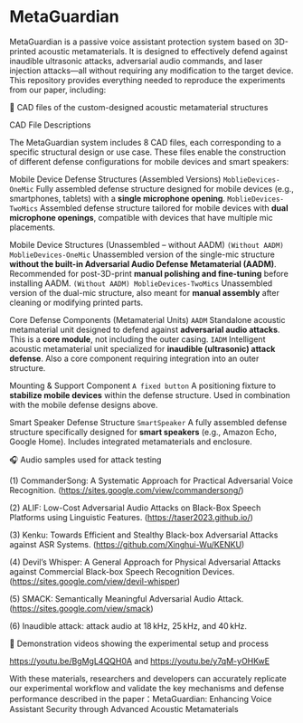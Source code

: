 # MetaGuardian
MetaGuardian is a passive voice assistant protection system based on 3D-printed acoustic metamaterials. It is designed to effectively defend against inaudible ultrasonic attacks, adversarial audio commands, and laser injection attacks—all without requiring any modification to the target device.
This repository provides everything needed to reproduce the experiments from our paper, including:

🧩 CAD files of the custom-designed acoustic metamaterial structures

CAD File Descriptions

The MetaGuardian system includes 8 CAD files, each corresponding to a specific structural design or use case. These files enable the construction of different defense configurations for mobile devices and smart speakers:

Mobile Device Defense Structures (Assembled Versions)
`MoblieDevices-OneMic`
  Fully assembled defense structure designed for mobile devices (e.g., smartphones, tablets) with a **single microphone opening**.
`MoblieDevices-TwoMics`
  Assembled defense structure tailored for mobile devices with **dual microphone openings**, compatible with devices that have multiple mic placements.

 Mobile Device Structures (Unassembled – without AADM)
`(Without AADM) MoblieDevices-OneMic`
  Unassembled version of the single-mic structure **without the built-in Adversarial Audio Defense Metamaterial (AADM)**. Recommended for post-3D-print **manual polishing and fine-tuning** before installing AADM.
`(Without AADM) MoblieDevices-TwoMics`
  Unassembled version of the dual-mic structure, also meant for **manual assembly** after cleaning or modifying printed parts.

 Core Defense Components (Metamaterial Units)
`AADM`
  Standalone acoustic metamaterial unit designed to defend against **adversarial audio attacks**. This is a **core module**, not including the outer casing.
`IADM`
  Intelligent acoustic metamaterial unit specialized for **inaudible (ultrasonic) attack defense**. Also a core component requiring integration into an outer structure.

 Mounting & Support Component
`A fixed button`
  A positioning fixture to **stabilize mobile devices** within the defense structure. Used in combination with the mobile defense designs above.

 Smart Speaker Defense Structure
`SmartSpeaker`
  A fully assembled defense structure specifically designed for **smart speakers** (e.g., Amazon Echo, Google Home). Includes integrated metamaterials and enclosure.



🎧 Audio samples used for attack testing

(1) CommanderSong: A Systematic Approach for Practical Adversarial Voice Recognition. (https://sites.google.com/view/commandersong/)

(2) ALIF: Low-Cost Adversarial Audio Attacks on Black-Box Speech Platforms using Linguistic Features. (https://taser2023.github.io/)

(3) Kenku: Towards Efficient and Stealthy Black-box Adversarial Attacks against ASR Systems. (https://github.com/Xinghui-Wu/KENKU)

(4) Devil’s Whisper: A General Approach for Physical Adversarial Attacks against Commercial Black-box Speech Recognition Devices. (https://sites.google.com/view/devil-whisper)

(5) SMACK: Semantically Meaningful Adversarial Audio Attack. (https://sites.google.com/view/smack)

(6) Inaudible attack: attack audio at 18 kHz, 25 kHz, and 40 kHz.

🎥 Demonstration videos showing the experimental setup and process

https://youtu.be/BgMgL4QQH0A and https://youtu.be/y7qM-yOHKwE

With these materials, researchers and developers can accurately replicate our experimental workflow and validate the key mechanisms and defense performance described in the paper：MetaGuardian: Enhancing Voice Assistant Security through Advanced Acoustic Metamaterials

